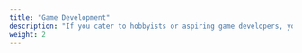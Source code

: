 ```yaml
---
title: "Game Development"
description: "If you cater to hobbyists or aspiring game developers, you could have a section dedicated to game development engines like Unity or Unreal Engine, as well as tutorials on game design, 2D/3D graphics, and game programming."
weight: 2
---
```

